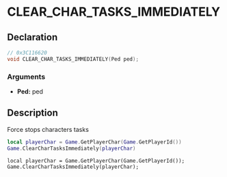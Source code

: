 # CLEAR_CHAR_TASKS_IMMEDIATELY

## Declaration
```cpp
// 0x3C116620
void CLEAR_CHAR_TASKS_IMMEDIATELY(Ped ped);
```

### Arguments
- **Ped:** ped

## Description
Force stops characters tasks

```lua
local playerChar = Game.GetPlayerChar(Game.GetPlayerId())
Game.ClearCharTasksImmediately(playerChar)
```

```squirrel
local playerChar = Game.GetPlayerChar(Game.GetPlayerId());
Game.ClearCharTasksImmediately(playerChar);
```
